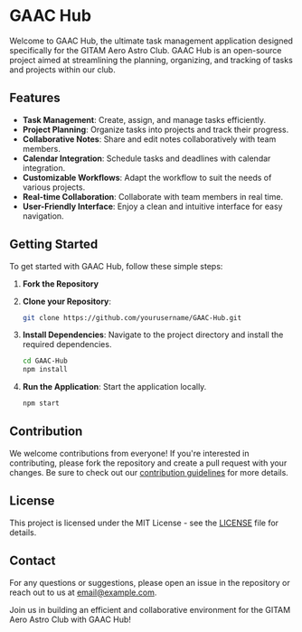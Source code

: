 # GAAC Hub

Welcome to GAAC Hub, the ultimate task management application designed specifically for the GITAM Aero Astro Club. GAAC Hub is an open-source project aimed at streamlining the planning, organizing, and tracking of tasks and projects within our club.

## Features

- **Task Management**: Create, assign, and manage tasks efficiently.
- **Project Planning**: Organize tasks into projects and track their progress.
- **Collaborative Notes**: Share and edit notes collaboratively with team members.
- **Calendar Integration**: Schedule tasks and deadlines with calendar integration.
- **Customizable Workflows**: Adapt the workflow to suit the needs of various projects.
- **Real-time Collaboration**: Collaborate with team members in real time.
- **User-Friendly Interface**: Enjoy a clean and intuitive interface for easy navigation.

## Getting Started

To get started with GAAC Hub, follow these simple steps:

1. **Fork the Repository**

2. **Clone your Repository**:
   ```bash
   git clone https://github.com/yourusername/GAAC-Hub.git
   ```

2. **Install Dependencies**:
   Navigate to the project directory and install the required dependencies.
   ```bash
   cd GAAC-Hub
   npm install
   ```

3. **Run the Application**:
   Start the application locally.
   ```bash
   npm start
   ```

## Contribution

We welcome contributions from everyone! If you're interested in contributing, please fork the repository and create a pull request with your changes. Be sure to check out our [contribution guidelines](CONTRIBUTING.md) for more details.

## License

This project is licensed under the MIT License - see the [LICENSE](LICENSE) file for details.

## Contact

For any questions or suggestions, please open an issue in the repository or reach out to us at [email@example.com](mailto:email@example.com).

Join us in building an efficient and collaborative environment for the GITAM Aero Astro Club with GAAC Hub!